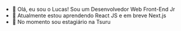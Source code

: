 - 👋 Olá, eu sou o Lucas! Sou um Desenvolvedor Web Front-End Jr
- 🌱 Atualmente estou aprendendo React JS e em breve Next.js
- 💞️ No momento sou estagiário na Tsuru
